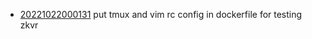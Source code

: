 - [20221022000131](/zet/20221022000131/README.md) put tmux and vim rc config in dockerfile for testing zkvr
